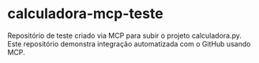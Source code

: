 # calculadora-mcp-teste
Repositório de teste criado via MCP para subir o projeto calculadora.py. Este repositório demonstra integração automatizada com o GitHub usando MCP.
